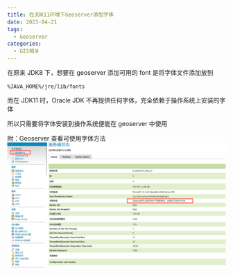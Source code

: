 ```yaml
---
title: 在JDK11环境下Geoserver添加字体
date: 2023-04-21
tags:
  - Geoserver
categories:
  - GIS相关
---
```


在原来 JDK8 下，想要在 geoserver 添加可用的 font 是将字体文件添加放到

```
%JAVA_HOME%/jre/lib/fonts
```

而在 JDK11 时，Oracle JDK 不再提供任何字体，完全依赖于操作系统上安装的字体

所以只需要将字体安装到操作系统便能在 geoserver 中使用

附：Geoserver 查看可使用字体方法
![](../../img/20230421114124.png)
